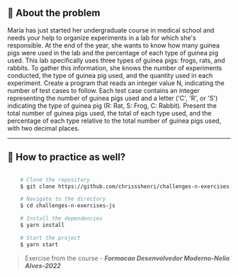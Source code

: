 ## 👀 About the problem

Maria has just started her undergraduate course in medical school and needs your help to organize experiments in a lab for which she's responsible. At the end of the year, she wants to know how many guinea pigs were used in the lab and the percentage of each type of guinea pig used. This lab specifically uses three types of guinea pigs: frogs, rats, and rabbits. To gather this information, she knows the number of experiments conducted, the type of guinea pig used, and the quantity used in each experiment. Create a program that reads an integer value N, indicating the number of test cases to follow. Each test case contains an integer representing the number of guinea pigs used and a letter ('C', 'R', or 'S') indicating the type of guinea pig (R: Rat, S: Frog, C: Rabbit). Present the total number of guinea pigs used, the total of each type used, and the percentage of each type relative to the total number of guinea pigs used, with two decimal places.

---

## 📁 How to practice as well?

```bash

    # Clone the repository
    $ git clone https://github.com/chrissshenri/challenges-n-exercises-js.git

    # Navigate to the directory
    $ cd challenges-n-exercises-js

    # Install the dependencies
    $ yarn install

    # Start the project
    $ yarn start

```

> 
> Exercise from the course - ***Formacao Desenvolvedor Moderno-Nelio Alves-2022***

